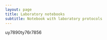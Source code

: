 ```yaml
---
layout: page
title: Laboratory notebooks
subtitle: Notebook with laboratory protocols 
---
```

uy7890ty76r7856
